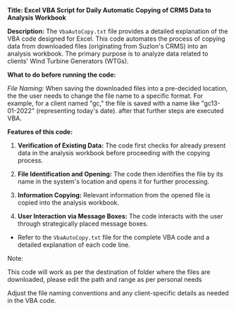 **Title: Excel VBA Script for Daily Automatic Copying of CRMS Data to Analysis Workbook**

**Description:** 
The `VbaAutoCopy.txt` file provides a detailed explanation of the VBA code designed for Excel. This code automates the process of copying data from downloaded files (originating from Suzlon's CRMS) into an analysis workbook. The primary purpose is to analyze data related to clients' Wind Turbine Generators (WTGs).

**What to do before running the code:**

_File Naming:_
   When saving the downloaded files into a pre-decided location, the the user needs to change the file name to a specific format. For example, for a client named "gc," the file is saved with a name like "gc13-01-2022" (representing today's date). after that further steps are executed VBA.

**Features of this code:**

1. **Verification of Existing Data:**
   The code first checks for already present data in the analysis workbook before proceeding with the copying process.

3. **File Identification and Opening:**
   The code then identifies the file by its name in the system's location and opens it for further processing.

4. **Information Copying:**
   Relevant information from the opened file is copied into the analysis workbook.

5. **User Interaction via Message Boxes:**
   The code interacts with the user through strategically placed message boxes.

- Refer to the `VbaAutoCopy.txt` file for the complete VBA code and a detailed explanation of each code line.

Note: 

This code will work as per the destination of folder where the files are downloaded, please edit the path and range as per personal needs

Adjust the file naming conventions and any client-specific details as needed in the VBA code.
